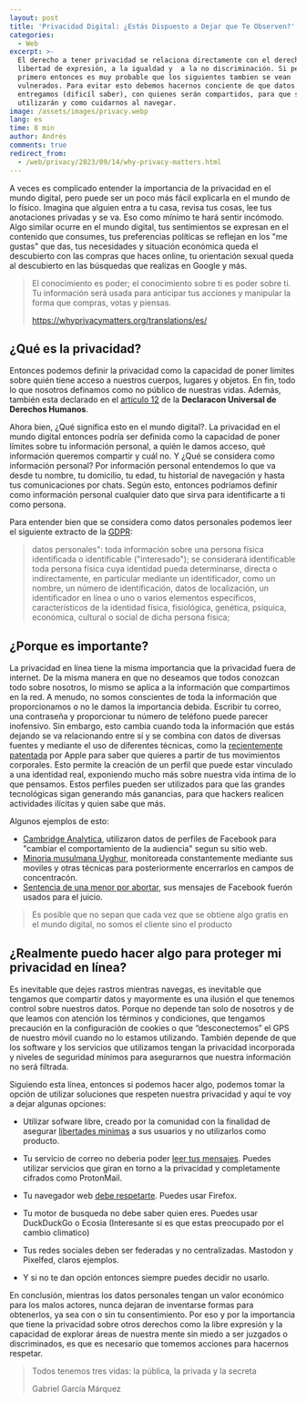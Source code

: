 ```yaml
---
layout: post
title: 'Privacidad Digital: ¿Estás Dispuesto a Dejar que Te Observen?'
categories:
  - Web
excerpt: >-
  El derecho a tener privacidad se relaciona directamente con el derecho a la
  libertad de expresión, a la igualdad y  a la no discriminación. Si perdemos el
  primero entonces es muy probable que los siguientes tambien se vean
  vulnerados. Para evitar esto debemos hacernos conciente de que datos
  entregamos (dificíl saber), con quienes serán compartidos, para que se
  utilizarán y como cuidarnos al navegar.
image: /assets/images/privacy.webp
lang: es
time: 8 min
author: Andrés
comments: true
redirect_from:
  - /web/privacy/2023/09/14/why-privacy-matters.html
---
```

A veces es complicado entender la importancia de la privacidad en el mundo digital, pero puede ser un poco más fácil explicarla en el mundo de lo físico. Imagina que alguien entra a tu casa, revisa tus cosas, lee tus anotaciones privadas y se va. Eso como mínimo te hará sentir incómodo. Algo similar ocurre en el mundo digital, tus sentimientos se expresan en el contenido que consumes, tus preferencias políticas se reflejan en los "me gustas" que das, tus necesidades y situación económica queda el descubierto con las compras que haces online, tu orientación sexual queda al descubierto en las búsquedas que realizas en Google y más.

> El conocimiento es poder; el conocimiento sobre ti es poder sobre ti. Tu información será usada para anticipar tus acciones y manipular la forma que compras, votas y piensas.
>
> <https://whyprivacymatters.org/translations/es/>

## ¿Qué es la privacidad?

Entonces podemos definir la privacidad como la capacidad de poner límites sobre quién tiene acceso a nuestros cuerpos, lugares y objetos. En fin, todo lo que nosotros definamos como no público de nuestras vidas. Además, también esta declarado en el [artículo 12](https://www.un.org/es/about-us/universal-declaration-of-human-rights) de la **Declaracon Universal de Derechos Humanos**.

Ahora bien, ¿Qué significa esto en el mundo digital?. La privacidad en el mundo digital entonces podría ser definida como la capacidad de poner límites sobre tu información personal, a quién le damos acceso, qué información queremos compartir y cuál no. Y ¿Qué se considera como información personal? Por información personal entendemos lo que va desde tu nombre, tu domicilio, tu edad, tu historial de navegación y hasta tus comunicaciones por chats. Según esto, entonces podríamos definir como información personal cualquier dato que sirva para identificarte a ti como persona.

Para entender bien que se considera como datos personales podemos leer el siguiente extracto de la [GDPR](https://gdpr-info.eu/art-4-gdpr/):

> datos personales": toda información sobre una persona física identificada o identificable ("interesado"); se considerará identificable toda persona física cuya identidad pueda determinarse, directa o indirectamente, en particular mediante un identificador, como un nombre, un número de identificación, datos de localización, un identificador en línea o uno o varios elementos específicos, característicos de la identidad física, fisiológica, genética, psíquica, económica, cultural o social de dicha persona física;

## ¿Porque es importante?

La privacidad en línea tiene la misma importancia que la privacidad fuera de internet. De la misma manera en que no deseamos que todos conozcan todo sobre nosotros, lo mismo se aplica a la información que compartimos en la red. A menudo, no somos conscientes de toda la información que proporcionamos o no le damos la importancia debida. Escribir tu correo, una contraseña y proporcionar tu número de teléfono puede parecer inofensivo. Sin embargo, esto cambia cuando toda la información que estás dejando se va relacionando entre sí y se combina con datos de diversas fuentes y mediante el uso de diferentes técnicas, como la [recientemente patentada](https://www.lavanguardia.com/andro4all/moviles/apple-patenta-un-sistema-con-el-que-tu-movil-te-espiara-todavia-mas) por Apple para saber que quieres a partir de tus movimientos corporales. Esto permite la creación de un perfil que puede estar vinculado a una identidad real, exponiendo mucho más sobre nuestra vida íntima de lo que pensamos. Estos perfiles pueden ser utilizados para que las grandes tecnológicas sigan generando más ganancias, para que hackers realicen actividades ilícitas y quien sabe que más.

Algunos ejemplos de esto:

- [Cambridge Analytica](https://www.bbc.com/mundo/noticias-43472797), utilizaron datos de perfiles de Facebook para "cambiar el comportamiento de la audiencia" segun su sitio web.
- [Minoria musulmana Uyghur](https://www.wired.com/story/inside-chinas-massive-surveillance-operation/), monitoreada constantemente mediante sus moviles y otras técnicas para posteriormente encerrarlos en campos de concentracón.
- [Sentencia de una menor por abortar](https://time.com/6298166/nebraska-abortion-pill-case-legal-experts/), sus mensajes de Facebook fuerón usados para el juicio.

> Es posible que no sepan que cada vez que se obtiene algo gratis en el mundo digital, no somos el cliente sino el producto

## ¿Realmente puedo hacer algo para proteger mi privacidad en línea?

Es inevitable que dejes rastros mientras navegas, es inevitable que tengamos que compartir datos y mayormente es una ilusión el que tenemos control sobre nuestros datos. Porque no depende tan solo de nosotros y de que leamos con atención los términos y condiciones, que tengamos precaución en la configuración de cookies o que “desconectemos” el GPS de nuestro móvil cuando no lo estamos utilizando. También depende de que los software y los servicios que utilizamos tengan la privacidad incorporada y niveles de seguridad mínimos para asegurarnos que nuestra información no será filtrada.

Siguiendo esta línea, entonces si podemos hacer algo, podemos tomar la opción de utilizar soluciones que respeten nuestra privacidad y aquí te voy a dejar algunas opciones:

- Utilizar sofware libre, creado por la comunidad con la finalidad de asegurar [libertades minimas](https://www.gnu.org/philosophy/free-sw.es.html) a sus usuarios y no utilizarlos como producto.

- Tu servicio de correo no deberia poder [leer tus mensajes](https://www.theguardian.com/technology/2021/may/09/how-private-is-your-gmail-and-should-you-switch). Puedes utilizar servicios que giran en torno a la privacidad y completamente cifrados como ProtonMail.

- Tu navegador web [debe respetarte](https://arstechnica.com/gadgets/2023/09/googles-widely-opposed-ad-platform-the-privacy-sandbox-launches-in-chrome/). Puedes usar Firefox.

- Tu motor de busqueda no debe saber quien eres. Puedes usar DuckDuckGo o Ecosia (Interesante si es que estas preocupado por el cambio climatico)

- Tus redes sociales deben ser federadas y no centralizadas. Mastodon y Pixelfed, claros ejemplos.

- Y si no te dan opción entonces siempre puedes decidir no usarlo.

En conclusión, mientras los datos personales tengan un valor económico para los malos actores, nunca dejaran de inventarse formas para obtenerlos, ya sea con o sin tu consentimiento. Por eso y por la importancia que tiene la privacidad sobre otros derechos como la libre expresión y la capacidad de explorar áreas de nuestra mente sin miedo a ser juzgados o discriminados, es que es necesario que tomemos acciones para hacernos respetar.

> Todos tenemos tres vidas: la pública, la privada y la secreta
>
> Gabriel García Márquez

